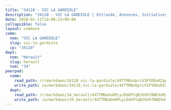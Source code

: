 ```yaml
---
title: "34110 - VIC LA GARDIOLE"
description: "34110 - VIC LA GARDIOLE | Entraide, Annonces, Initiatives"
date: 2020-01-11T14:09:21+09:00
collapsible: false
layout: commune
comm:
  nom: "VIC LA GARDIOLE"
  slug: vic-la-gardiole
  cp: "34110"
dept:
  nom: "Hérault"
  slug: herault
  num: "34"
peerpad:
  comm:
    read_path: /r/markdown/34110_vic-la-gardiole/4XTTM8oVprcV1PYDDxKZaptqmh3xjYZ2t54SuK86h49659PdA
    write_path: /w/markdown/34110_vic-la-gardiole/4XTTM8oVprcV1PYDDxKZaptqmh3xjYZ2t54SuK86h49659PdA-K3TgTxxaJk277Y3nSFShVp2icS298QXnDcoWAweXwzvSWWKjhuKCzzQ4gd1btK1HZFQKD6ho2SEst2jk8snpV2PYfVNZjRGrHcxmSLMwdBbK28uKyzQFzXX12fMX7sKrerVPWsn8
  dept:
    read_path: /r/markdown/34_herault/4XTTMBaUoHPLycDdXPtqBJGVh78NEVoMZNyf8Wnh1X5DK6Ew8
    write_path: /w/markdown/34_herault/4XTTMBaUoHPLycDdXPtqBJGVh78NEVoMZNyf8Wnh1X5DK6Ew8-K3TgTd4rzWVX1F82NgGyNepGUxhqCmodCALjxNZeEdBQWQhd1NJYx1gHMW9QBLL6sN41ALXRejLsG2VetgVferfVncrvVCz47dChJvN8ouQLRMdWs4KpxKPeRYR1nspmhzdBqF8J
---
```


